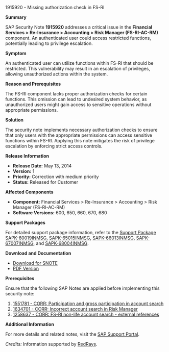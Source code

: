 1915920 - Missing authorization check in FS-RI

**Summary**

SAP Security Note **1915920** addresses a critical issue in the **Financial Services > Re-Insurance > Accounting > Risk Manager (FS-RI-AC-RM)** component. An authenticated user could access restricted functions, potentially leading to privilege escalation.

**Symptom**

An authenticated user can utilize functions within FS-RI that should be restricted. This vulnerability may result in an escalation of privileges, allowing unauthorized actions within the system.

**Reason and Prerequisites**

The FS-RI component lacks proper authorization checks for certain functions. This omission can lead to undesired system behavior, as unauthorized users might gain access to sensitive operations without appropriate permissions.

**Solution**

The security note implements necessary authorization checks to ensure that only users with the appropriate permissions can access sensitive functions within FS-RI. Applying this note mitigates the risk of privilege escalation by enforcing strict access controls.

**Release Information**

- **Release Date:** May 13, 2014
- **Version:** 1
- **Priority:** Correction with medium priority
- **Status:** Released for Customer

**Affected Components**

- **Component:** Financial Services > Re-Insurance > Accounting > Risk Manager (FS-RI-AC-RM)
- **Software Versions:** 600, 650, 660, 670, 680

**Support Packages**

For detailed support package information, refer to the [Support Package SAPK-60019INMSG](https://me.sap.com/supportpackage/SAPK-60019INMSG), [SAPK-65015INMSG](https://me.sap.com/supportpackage/SAPK-65015INMSG), [SAPK-66013INMSG](https://me.sap.com/supportpackage/SAPK-66013INMSG), [SAPK-67007INMSG](https://me.sap.com/supportpackage/SAPK-67007INMSG), and [SAPK-68004INMSG](https://me.sap.com/supportpackage/SAPK-68004INMSG).

**Download and Documentation**

- [Download for SNOTE](https://notesdownloads.sap.com/note/0040000011314092017)
- [PDF Version](https://userapps.support.sap.com/sap/support/sfm/notes/print/0001915920?language=en-US&token=93B00324BDC5F55F45DC5FACD180B6FD)

**Prerequisites**

Ensure that the following SAP Notes are applied before implementing this security note:

1. [1551781 - CORR: Participation and gross participation in account search](https://me.sap.com/notes/1551781)
2. [1634701 - CORR: Incorrect account search in Risk Manager](https://me.sap.com/notes/1634701)
3. [1258637 - CORR: FS-RI non-life account search - external references](https://me.sap.com/notes/1258637)

**Additional Information**

For more details and related notes, visit the [SAP Support Portal](https://me.sap.com/notes/0001915920/E).

*Credits:* Information supported by [RedRays](https://redrays.io).